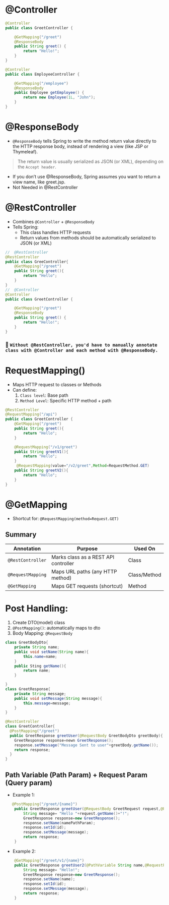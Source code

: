 
# @Controller
```java
@Controller
public class GreetController {

    @GetMapping("/greet")
    @ResponseBody
    public String greet() {
        return "Hello!";
    }
}

@Controller
public class EmployeeController {

    @GetMapping("/employee")
    @ResponseBody
    public Employee getEmployee() {
        return new Employee(1L, "John");
    }
}

```
# @ResponseBody
- `@ResponseBody` tells Spring to write the method return value directly to the HTTP response body, instead of rendering a view (like JSP or Thymeleaf).

> The return value is usually serialized as JSON (or XML), depending on the `Accept header`.
- If you don’t use @ResponseBody, Spring assumes you want to return a view name, like greet.jsp.
- Not Needed in @RestController
# @RestController
- Combines `@Controller` + `@ResponseBody`
- Tells Spring:
   - This class handles HTTP requests
   - Return values from methods should be automatically serialized to JSON (or XML)

```java
//  @RestController
@RestController
public class GreeController{
    @GetMapping("/greet")
    public String greet(){
        return "Hello";
    }
}
//  @Controller
@Controller
public class GreetController {

    @GetMapping("/greet")
    @ResponseBody
    public String greet() {
        return "Hello!";
    }
}

```

### 🔁 `Without @RestController, you'd have to manually annotate class with @Controller and each method with @ResponseBody.`

# RequestMapping()
- Maps HTTP request to classes or Methods
- Can define:
   1. `Class level`: Base path 
   2. `Method Level`: Specific HTTP method + path 
```java
@RestController
@RequestMapping("/api")
public class GreetController {
    @GetMapping("/greet")
    public String greet(){
        return "Hello";
    }

    @RequestMapping("/v1/greet")
    public String greetV1(){
        return "Hello";
    }
     @RequestMapping(value="/v2/greet",Method=RequestMethod.GET)
    public String greetV2(){
        return "Hello";
    }
}
```
# @GetMapping
- Shortcut for: `@RequestMapping(method=Request.GET)`

## Summary

| Annotation       | Purpose                               | Used On     |
|------------------|----------------------------------------|-------------|
| `@RestController`| Marks class as a REST API controller   | Class       |
| `@RequestMapping`| Maps URL paths (any HTTP method)       | Class/Method|
| `@GetMapping`    | Maps GET requests (shortcut)           | Method      |

# Post Handling:
1. Create DTO(model) class
2. `@PostMapping()`: automatically maps to dto
3. Body Mapping: `@RequestBody`

```java
class GreetBodyDto{
    private String name;
    public void setName(String name){
        this.name=name;
    }
    public Sting getName(){
        return name;
    }

}
class GreetResponse{
    private String message;
    public void setMessage(String message){
        this.message=message;
    }
}

@RestController
class GreetController{
  @PostMapping("/greet")
  public GreetResponse greetUser(@RequestBody GreetBodyDto greetBody){
    GreetResponse response=newn GreetResponse();
    response.setMessage("Message Sent to user"+greetBody.getName());
    return response;
  }
}

```

## Path Variable (Path Param) + Request Param (Query param)
- Example 1:
```java
   @PostMapping("/greet/{name}")
    public GreetResponse greetUser(@RequestBody GreetRequest request,@PathVariable("name") String namePathParam,@RequestParam("id") int id) {
        String message= "Hello "+request.getName()+"!";
        GreetResponse response=new GreetResponse();
        response.setName(namePathParam);
        response.setId(id);
        response.setMessage(message);
        return response;
    }
```
- Example 2:
```java
    @GetMapping("/greet/v1/{name}")
    public GreetResponse greetUser2(@PathVariable String name,@RequestParam int id){
        String message= "Hello!";
        GreetResponse response=new GreetResponse();
        response.setName(name);
        response.setId(id);
        response.setMessage(message);
        return response;
    }
```
